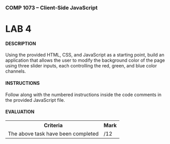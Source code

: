 ### COMP 1073 – Client-Side JavaScript

# LAB 4

#### DESCRIPTION
Using the provided HTML, CSS, and JavaScript as a starting point, build an application that allows the user to modify the background color of the page using three slider inputs, each controlling the red, green, and blue color channels.

#### INSTRUCTIONS
Follow along with the numbered instructions inside the code comments in the provided JavaScript file.

#### EVALUATION
<table>
  <tr>
    <th><b>Criteria</b></th>
    <th><b>Mark</b></th>
  </tr>
  <tr>
    <td>The above task have been completed</td>
    <td>/12</td>
  </tr>
</table>

